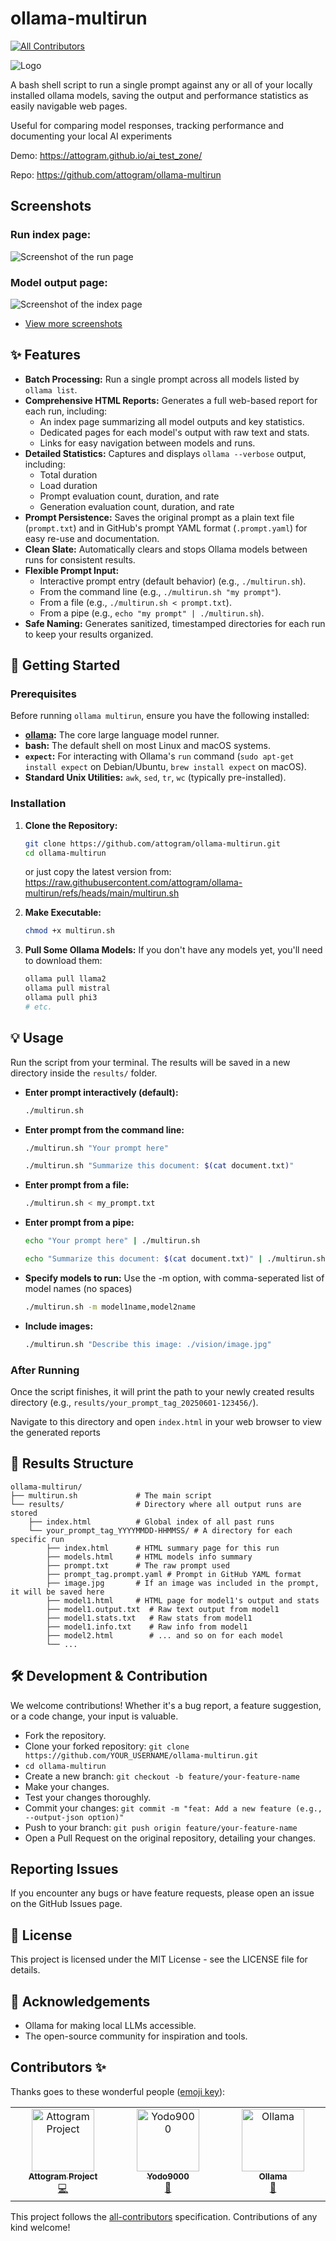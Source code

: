 # ollama-multirun
<!-- ALL-CONTRIBUTORS-BADGE:START - Do not remove or modify this section -->
[![All Contributors](https://img.shields.io/badge/all_contributors-3-orange.svg?style=flat-square)](#contributors-)
<!-- ALL-CONTRIBUTORS-BADGE:END -->

![Logo](docs/logo/logo-250.jpg)

A bash shell script to run a single prompt against any or all of your locally installed ollama models,
saving the output and performance statistics as easily navigable web pages.

Useful for comparing model responses, tracking performance
and documenting your local AI experiments

Demo: https://attogram.github.io/ai_test_zone/

Repo: https://github.com/attogram/ollama-multirun

## Screenshots

### Run index page:
![Screenshot of the run page](docs/screenshots/run.page.png)

### Model output page:
![Screenshot of the index page](docs/screenshots/model.page.png)

* [View more screenshots](docs/screenshots/README.md)


## ✨ Features

* **Batch Processing:** Run a single prompt across all models listed by `ollama list`.
* **Comprehensive HTML Reports:** Generates a full web-based report for each run, including:
    * An index page summarizing all model outputs and key statistics.
    * Dedicated pages for each model's output with raw text and stats.
    * Links for easy navigation between models and runs.
* **Detailed Statistics:** Captures and displays `ollama --verbose` output, including:
    * Total duration
    * Load duration
    * Prompt evaluation count, duration, and rate
    * Generation evaluation count, duration, and rate
* **Prompt Persistence:** Saves the original prompt as a plain text file (`prompt.txt`) and in GitHub's prompt YAML format (`.prompt.yaml`) for easy re-use and documentation.
* **Clean Slate:** Automatically clears and stops Ollama models between runs for consistent results.
* **Flexible Prompt Input:**
    * Interactive prompt entry (default behavior) (e.g., `./multirun.sh`).
    * From the command line (e.g., `./multirun.sh "my prompt"`).
    * From a file (e.g., `./multirun.sh < prompt.txt`).
    * From a pipe (e.g., `echo "my prompt" | ./multirun.sh`).
* **Safe Naming:** Generates sanitized, timestamped directories for each run to keep your results organized.

## 🚀 Getting Started

### Prerequisites

Before running `ollama multirun`, ensure you have the following installed:

* **[ollama](https://ollama.com/):** The core large language model runner.
* **bash:** The default shell on most Linux and macOS systems.
* **`expect`:** For interacting with Ollama's `run` command (`sudo apt-get install expect` on Debian/Ubuntu, `brew install expect` on macOS).
* **Standard Unix Utilities:** `awk`, `sed`, `tr`, `wc` (typically pre-installed).

### Installation

1.  **Clone the Repository:**
    ```bash
    git clone https://github.com/attogram/ollama-multirun.git
    cd ollama-multirun
    ```

    or just copy the latest version from: https://raw.githubusercontent.com/attogram/ollama-multirun/refs/heads/main/multirun.sh

2.  **Make Executable:**
    ```bash
    chmod +x multirun.sh
    ```
3.  **Pull Some Ollama Models:** If you don't have any models yet, you'll need to download them:
    ```bash
    ollama pull llama2
    ollama pull mistral
    ollama pull phi3
    # etc.
    ```

## 💡 Usage

Run the script from your terminal. The results will be saved in a new directory inside the `results/` folder.

- **Enter prompt interactively (default):**
    ```bash
    ./multirun.sh
    ```

-  **Enter prompt from the command line:**
    ```bash
    ./multirun.sh "Your prompt here"
    ```
    ```bash
    ./multirun.sh "Summarize this document: $(cat document.txt)"
    ```

- **Enter prompt from a file:**
    ```bash
    ./multirun.sh < my_prompt.txt
    ```

- **Enter prompt from a pipe:**
    ```bash
    echo "Your prompt here" | ./multirun.sh
    ```
    ```bash
    echo "Summarize this document: $(cat document.txt)" | ./multirun.sh
    ```

- **Specify models to run:**
    Use the -m option, with comma-seperated list of model names (no spaces) 
    ```bash
    ./multirun.sh -m model1name,model2name
    ```

- **Include images:**
    ```bash
    ./multirun.sh "Describe this image: ./vision/image.jpg"
    ```
    
### After Running

Once the script finishes, 
it will print the path to your newly created results directory (e.g., `results/your_prompt_tag_20250601-123456/`).

Navigate to this directory and open `index.html` in your web browser to view the generated reports

## 📂 Results Structure
```
ollama-multirun/
├── multirun.sh             # The main script
└── results/                # Directory where all output runs are stored
    ├── index.html          # Global index of all past runs
    └── your_prompt_tag_YYYYMMDD-HHMMSS/ # A directory for each specific run
        ├── index.html      # HTML summary page for this run
        ├── models.html     # HTML models info summary
        ├── prompt.txt      # The raw prompt used
        ├── prompt_tag.prompt.yaml # Prompt in GitHub YAML format
        ├── image.jpg       # If an image was included in the prompt, it will be saved here
        ├── model1.html     # HTML page for model1's output and stats
        ├── model1.output.txt  # Raw text output from model1
        ├── model1.stats.txt   # Raw stats from model1
        ├── model1.info.txt    # Raw info from model1
        ├── model2.html        # ... and so on for each model
        └── ...
```

## 🛠️ Development & Contribution

We welcome contributions! Whether it's a bug report, a feature suggestion, or a code change, your input is valuable.
* Fork the repository.
* Clone your forked repository: ```git clone https://github.com/YOUR_USERNAME/ollama-multirun.git```
* ```cd ollama-multirun```
* Create a new branch: ```git checkout -b feature/your-feature-name```
* Make your changes.
* Test your changes thoroughly.
* Commit your changes: ```git commit -m "feat: Add a new feature (e.g., --output-json option)"```
* Push to your branch: ```git push origin feature/your-feature-name```
* Open a Pull Request on the original repository, detailing your changes.

## Reporting Issues
If you encounter any bugs or have feature requests, please open an issue on the GitHub Issues page.

## 📜 License
This project is licensed under the MIT License - see the LICENSE file for details.

## 🙏 Acknowledgements
* Ollama for making local LLMs accessible.
* The open-source community for inspiration and tools.

## Contributors ✨

Thanks goes to these wonderful people ([emoji key](https://allcontributors.org/docs/en/emoji-key)):

<!-- ALL-CONTRIBUTORS-LIST:START - Do not remove or modify this section -->
<!-- prettier-ignore-start -->
<!-- markdownlint-disable -->
<table>
  <tbody>
    <tr>
      <td align="center" valign="top" width="14.28%"><a href="https://attogram.github.io/"><img src="https://avatars.githubusercontent.com/u/8653063?v=4?s=100" width="100px;" alt="Attogram Project"/><br /><sub><b>Attogram Project</b></sub></a><br /><a href="https://github.com/attogram/ollama-multirun/commits?author=attogram" title="Code">💻</a></td>
      <td align="center" valign="top" width="14.28%"><a href="https://github.com/Yodo9000"><img src="https://avatars.githubusercontent.com/u/156250481?v=4?s=100" width="100px;" alt="Yodo9000"/><br /><sub><b>Yodo9000</b></sub></a><br /><a href="https://github.com/attogram/ollama-multirun/issues?q=author%3AYodo9000" title="Bug reports">🐛</a></td>
      <td align="center" valign="top" width="14.28%"><a href="https://ollama.com"><img src="https://avatars.githubusercontent.com/u/151674099?v=4?s=100" width="100px;" alt="Ollama"/><br /><sub><b>Ollama</b></sub></a><br /><a href="#tool-ollama" title="Tools">🔧</a></td>
    </tr>
  </tbody>
</table>

<!-- markdownlint-restore -->
<!-- prettier-ignore-end -->

<!-- ALL-CONTRIBUTORS-LIST:END -->

This project follows the [all-contributors](https://github.com/all-contributors/all-contributors) specification. Contributions of any kind welcome!